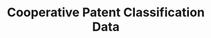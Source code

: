 ---
layout: default
bigquery: https://console.cloud.google.com/bigquery?p=patents-public-data&d=cpc&page=dataset
citation: '“Cooperative Patent Classification” by the EPO and USPTO, for public use. '
contributors: EPO, USPTO
cost: None
description: Cooperative Patent Classification Data contains the scheme and definitions
  of the Cooperative Patent Classification system for classifying patent documents.
  The CPC is the result of a partnership between the EPO and the USPTO in their joint
  effort to develop a common, internationally compatible classification system for
  technical documents, in particular patent publications, which will be used by both
  offices in the patent granting process
documentation: https://www.cooperativepatentclassification.org/cpcSchemeAndDefinitions
last_edit: 04/09/2022, 18:30:46
location: https://www.cooperativepatentclassification.org/index
maintained_by: USPTO, EPO
schema_fields:
- ipc_concordant
- additional_only
- title_full
- not_allocatable
- application_references
- status
- titleFull
- parents
- breakdownCode
- dateRevised
- glossary
- residualReferences
- ipcConcordant
- level
- date_revised
- titlePart
- limitingReferences
- children
- informativeReferences
- symbol
- childGroups
- breakdown_code
- applicationReferences
- notAllocatable
- title_part
- residual_references
- child_groups
- definition
- limiting_references
- synonyms
- sizeCache
- informative_references
shortname: cooperative_patent_classification
tags:
- patents
- science
title: Cooperative Patent Classification Data
uuid: 984374a7-16e9-4b35-9445-458daceb01bf
---